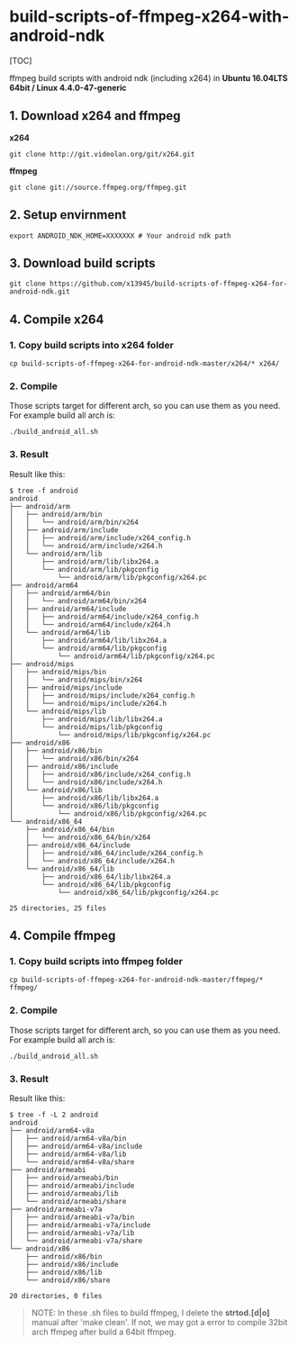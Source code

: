 # build-scripts-of-ffmpeg-x264-with-android-ndk

[TOC]

ffmpeg build scripts with android ndk (including x264) in **Ubuntu 16.04LTS 64bit / Linux 4.4.0-47-generic**

## 1. Download x264 and ffmpeg
**x264**
```shell
git clone http://git.videolan.org/git/x264.git
```
**ffmpeg**
```shell
git clone git://source.ffmpeg.org/ffmpeg.git
```
## 2. Setup envirnment
```shell
export ANDROID_NDK_HOME=XXXXXXX # Your android ndk path
```
## 3. Download build scripts
```shell
git clone https://github.com/x13945/build-scripts-of-ffmpeg-x264-for-android-ndk.git
```
## 4. Compile x264
### 1. Copy build scripts into x264 folder
```shell
cp build-scripts-of-ffmpeg-x264-for-android-ndk-master/x264/* x264/
```
### 2. Compile
Those scripts target for different arch, so you can use them as you need. For example build all arch is:
```shell
./build_android_all.sh
```
### 3. Result
Result like this:
```shell
$ tree -f android 
android
├── android/arm
│   ├── android/arm/bin
│   │   └── android/arm/bin/x264
│   ├── android/arm/include
│   │   ├── android/arm/include/x264_config.h
│   │   └── android/arm/include/x264.h
│   └── android/arm/lib
│       ├── android/arm/lib/libx264.a
│       └── android/arm/lib/pkgconfig
│           └── android/arm/lib/pkgconfig/x264.pc
├── android/arm64
│   ├── android/arm64/bin
│   │   └── android/arm64/bin/x264
│   ├── android/arm64/include
│   │   ├── android/arm64/include/x264_config.h
│   │   └── android/arm64/include/x264.h
│   └── android/arm64/lib
│       ├── android/arm64/lib/libx264.a
│       └── android/arm64/lib/pkgconfig
│           └── android/arm64/lib/pkgconfig/x264.pc
├── android/mips
│   ├── android/mips/bin
│   │   └── android/mips/bin/x264
│   ├── android/mips/include
│   │   ├── android/mips/include/x264_config.h
│   │   └── android/mips/include/x264.h
│   └── android/mips/lib
│       ├── android/mips/lib/libx264.a
│       └── android/mips/lib/pkgconfig
│           └── android/mips/lib/pkgconfig/x264.pc
├── android/x86
│   ├── android/x86/bin
│   │   └── android/x86/bin/x264
│   ├── android/x86/include
│   │   ├── android/x86/include/x264_config.h
│   │   └── android/x86/include/x264.h
│   └── android/x86/lib
│       ├── android/x86/lib/libx264.a
│       └── android/x86/lib/pkgconfig
│           └── android/x86/lib/pkgconfig/x264.pc
└── android/x86_64
    ├── android/x86_64/bin
    │   └── android/x86_64/bin/x264
    ├── android/x86_64/include
    │   ├── android/x86_64/include/x264_config.h
    │   └── android/x86_64/include/x264.h
    └── android/x86_64/lib
        ├── android/x86_64/lib/libx264.a
        └── android/x86_64/lib/pkgconfig
            └── android/x86_64/lib/pkgconfig/x264.pc

25 directories, 25 files
```
## 4. Compile ffmpeg
### 1. Copy build scripts into ffmpeg folder
```shell
cp build-scripts-of-ffmpeg-x264-for-android-ndk-master/ffmpeg/* ffmpeg/
```
### 2. Compile
Those scripts target for different arch, so you can use them as you need. For example build all arch is:
```shell
./build_android_all.sh
```
### 3. Result
Result like this:
```shell
$ tree -f -L 2 android
android
├── android/arm64-v8a
│   ├── android/arm64-v8a/bin
│   ├── android/arm64-v8a/include
│   ├── android/arm64-v8a/lib
│   └── android/arm64-v8a/share
├── android/armeabi
│   ├── android/armeabi/bin
│   ├── android/armeabi/include
│   ├── android/armeabi/lib
│   └── android/armeabi/share
├── android/armeabi-v7a
│   ├── android/armeabi-v7a/bin
│   ├── android/armeabi-v7a/include
│   ├── android/armeabi-v7a/lib
│   └── android/armeabi-v7a/share
└── android/x86
    ├── android/x86/bin
    ├── android/x86/include
    ├── android/x86/lib
    └── android/x86/share

20 directories, 0 files
```
> NOTE: In these .sh files to build ffmpeg, I delete the **strtod.[d|o]** manual after 'make clean'. If not, we may got a error to compile 32bit arch ffmpeg after build a 64bit ffmpeg.